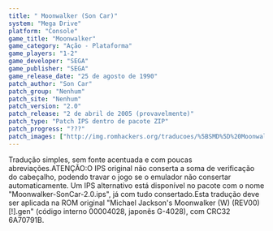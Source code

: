 ```yaml
---
title: " Moonwalker (Son Car)"
system: "Mega Drive"
platform: "Console"
game_title: "Moonwalker"
game_category: "Ação - Plataforma"
game_players: "1-2"
game_developer: "SEGA"
game_publisher: "SEGA"
game_release_date: "25 de agosto de 1990"
patch_author: "Son Car"
patch_group: "Nenhum"
patch_site: "Nenhum"
patch_version: "2.0"
patch_release: "2 de abril de 2005 (provavelmente)"
patch_type: "Patch IPS dentro de pacote ZIP"
patch_progress: "???"
patch_images: ["http://img.romhackers.org/traducoes/%5BSMD%5D%20Moonwalker%20-%20Son%20Car%20-%201.png","http://img.romhackers.org/traducoes/%5BSMD%5D%20Moonwalker%20-%20Son%20Car%20-%202.png","http://img.romhackers.org/traducoes/%5BSMD%5D%20Moonwalker%20-%20Son%20Car%20-%203.png"]
---
```

Tradução simples, sem fonte acentuada e com poucas abreviações.ATENÇÃO:O IPS original não conserta a soma de verificação do cabeçalho, podendo travar o jogo se o emulador não consertar automaticamente. Um IPS alternativo está disponível no pacote com o nome "Moonwalker-SonCar-2.0.ips", já com tudo consertado.Esta tradução deve ser aplicada na ROM original "Michael Jackson's Moonwalker (W) (REV00) [!].gen" (código interno 00004028, japonês G-4028), com CRC32 6A70791B.